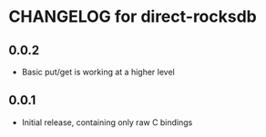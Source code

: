 # CHANGELOG for direct-rocksdb

## 0.0.2

* Basic put/get is working at a higher level

## 0.0.1

* Initial release, containing only raw C bindings
